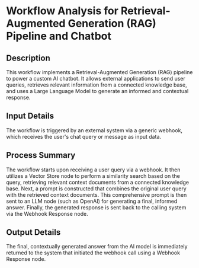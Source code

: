# Workflow Analysis for Retrieval-Augmented Generation (RAG) Pipeline and Chatbot

## Description
This workflow implements a Retrieval-Augmented Generation (RAG) pipeline to power a custom AI chatbot. It allows external applications to send user queries, retrieves relevant information from a connected knowledge base, and uses a Large Language Model to generate an informed and contextual response.

## Input Details
The workflow is triggered by an external system via a generic webhook, which receives the user's chat query or message as input data.

## Process Summary
The workflow starts upon receiving a user query via a webhook. It then utilizes a Vector Store node to perform a similarity search based on the query, retrieving relevant context documents from a connected knowledge base. Next, a prompt is constructed that combines the original user query with the retrieved context documents. This comprehensive prompt is then sent to an LLM node (such as OpenAI) for generating a final, informed answer. Finally, the generated response is sent back to the calling system via the Webhook Response node.

## Output Details
The final, contextually generated answer from the AI model is immediately returned to the system that initiated the webhook call using a Webhook Response node.
